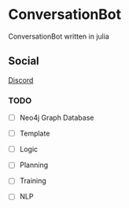 # ConversationBot

ConversationBot written in julia

## Social

[Discord](https://discord.gg/f29y4zK6s2)

### TODO

- [ ] Neo4j Graph Database

- [ ] Template

- [ ] Logic

- [ ] Planning

- [ ] Training

- [ ] NLP
